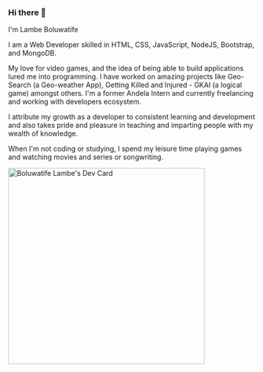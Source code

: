 ### Hi there 👋
I'm Lambe Boluwatife

I am a Web Developer skilled in HTML, CSS, JavaScript, NodeJS, Bootstrap, and MongoDB.

My love for video games, and the idea of being able to build applications lured me into programming. I have worked on amazing projects like Geo-Search (a Geo-weather App), Getting Killed and Injured - GKAI (a logical game) amongst others. I'm a former Andela Intern and currently freelancing and working with developers ecosystem.

I attribute my growth as a developer to consistent learning and development and also takes pride and pleasure in teaching and imparting people with my wealth of knowledge.

When I'm not coding or studying, I spend my leisure time playing games and watching movies and series or songwriting.

<a href="https://app.daily.dev/Danibholie"><img src="https://api.daily.dev/devcards/21c5274b3e2a4b4ab5031ce900cd507a.png?r=5zs" width="400" alt="Boluwatife Lambe's Dev Card"/></a>
